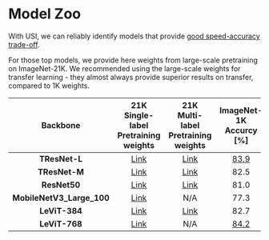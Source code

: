 #  Model Zoo

With USI, we can reliably identify models that provide [good speed-accuracy trade-off](Speed_Accuracy_Comparisons.md).

For those top models, we provide here weights from large-scale pretraining on ImageNet-21K. We recommended using the large-scale weights for transfer learning - they almost always provide superior results on transfer, compared to 1K weights.

| Backbone  |  21K Single-label Pretraining weights | 21K Multi-label Pretraining weights |  ImageNet-1K Accurcy [\%] |
| :------------: | :--------------: | :--------------: | :--------------: |
**TResNet-L** |[Link](https://miil-public-eu.oss-eu-central-1.aliyuncs.com/model-zoo/unified/tresnet_l_v2/single_label_ls.pth) | [Link](https://miil-public-eu.oss-eu-central-1.aliyuncs.com/model-zoo/unified/tresnet_l_v2/multi_label_ls.pth) | [83.9](https://miil-public-eu.oss-eu-central-1.aliyuncs.com/model-zoo/USI/tresnet_l_v2_83_9.pth) |
**TResNet-M** |[Link](https://miil-public-eu.oss-eu-central-1.aliyuncs.com/model-zoo/unified/tresnet_m/single_label_ls.pth) | [Link](https://miil-public-eu.oss-eu-central-1.aliyuncs.com/model-zoo/unified/tresnet_m/multi_label_ls.pth) | 82.5 |
**ResNet50** |[Link](https://miil-public-eu.oss-eu-central-1.aliyuncs.com/model-zoo/unified/resnet50/single_label_ls.pth) | [Link](https://miil-public-eu.oss-eu-central-1.aliyuncs.com/model-zoo/unified/resnet50/multi_label_ls.pth) | 81.0 |
**MobileNetV3_Large_100** |[Link](https://miil-public-eu.oss-eu-central-1.aliyuncs.com/model-zoo/unified/mobilenetv3_large_100/single_label_ls.pth) | N/A | 77.3 |
**LeViT-384** |[Link](https://miil-public-eu.oss-eu-central-1.aliyuncs.com/model-zoo/unified/levit_384/single_label_ls.pth) | [Link](https://miil-public-eu.oss-eu-central-1.aliyuncs.com/model-zoo/unified/levit_384/multi_label_ls.pth) | 82.7 |
**LeViT-768** |[Link](https://miil-public-eu.oss-eu-central-1.aliyuncs.com/model-zoo/unified/levit_768/single_label_ls.pth) | N/A  | [84.2](https://miil-public-eu.oss-eu-central-1.aliyuncs.com/model-zoo/unified/levit_768/levit_768_84_2.pth) |

